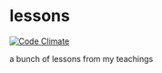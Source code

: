 # lessons

[![Code Climate](https://codeclimate.com/github/hellsan631/lessons/badges/gpa.svg)](https://codeclimate.com/github/hellsan631/lessons)

a bunch of lessons from my teachings

